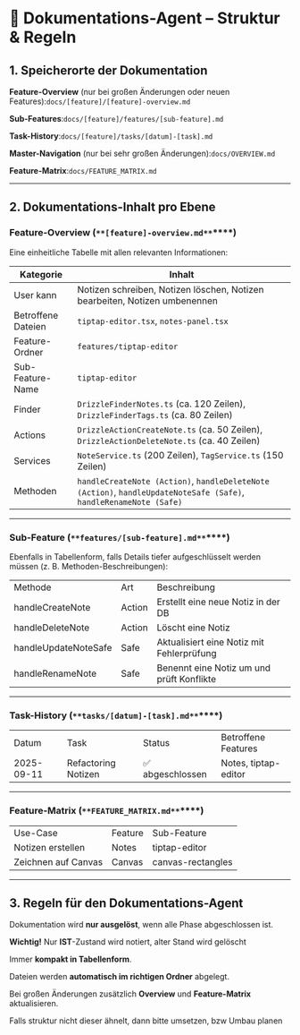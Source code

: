 # 📑 Dokumentations-Agent – Struktur & Regeln

## 1\. Speicherorte der Dokumentation

**Feature-Overview** (nur bei großen Änderungen oder neuen Features):`docs/[feature]/[feature]-overview.md`

**Sub-Features**:`docs/[feature]/features/[sub-feature].md`

**Task-History**:`docs/[feature]/tasks/[datum]-[task].md`

**Master-Navigation** (nur bei sehr großen Änderungen):`docs/OVERVIEW.md`

**Feature-Matrix**:`docs/FEATURE_MATRIX.md`

---

## 2\. Dokumentations-Inhalt pro Ebene

### **Feature-Overview (**`**[feature]-overview.md**`**\*\*\*\*)**

Eine einheitliche Tabelle mit allen relevanten Informationen:


| Kategorie          | Inhalt                                                                                                             |
| -------------------- | -------------------------------------------------------------------------------------------------------------------- |
| User kann          | Notizen schreiben, Notizen löschen, Notizen bearbeiten, Notizen umbenennen                                        |
| Betroffene Dateien | `tiptap-editor.tsx`, `notes-panel.tsx`                                                                             |
| Feature-Ordner     | `features/tiptap-editor`                                                                                           |
| Sub-Feature-Name   | `tiptap-editor`                                                                                                    |
| Finder             | `DrizzleFinderNotes.ts` (ca. 120 Zeilen), `DrizzleFinderTags.ts` (ca. 80 Zeilen)                                   |
| Actions            | `DrizzleActionCreateNote.ts` (ca. 50 Zeilen), `DrizzleActionDeleteNote.ts` (ca. 40 Zeilen)                         |
| Services           | `NoteService.ts` (200 Zeilen), `TagService.ts` (150 Zeilen)                                                        |
| Methoden           | `handleCreateNote (Action)`, `handleDeleteNote (Action)`, `handleUpdateNoteSafe (Safe)`, `handleRenameNote (Safe)` |

---

### **Sub-Feature (**`**features/[sub-feature].md**`**\*\*\*\*)**

Ebenfalls in Tabellenform, falls Details tiefer aufgeschlüsselt werden müssen (z. B. Methoden-Beschreibungen):

<table><tbody><tr><td>Methode</td><td>Art</td><td>Beschreibung</td></tr><tr><td>handleCreateNote</td><td>Action</td><td>Erstellt eine neue Notiz in der DB</td></tr><tr><td>handleDeleteNote</td><td>Action</td><td>Löscht eine Notiz</td></tr><tr><td>handleUpdateNoteSafe</td><td>Safe</td><td>Aktualisiert eine Notiz mit Fehlerprüfung</td></tr><tr><td>handleRenameNote</td><td>Safe</td><td>Benennt eine Notiz um und prüft Konflikte</td></tr></tbody></table>

---

### **Task-History (**`**tasks/[datum]-[task].md**`**\*\*\*\*)**

<table><tbody><tr><td>Datum</td><td>Task</td><td>Status</td><td>Betroffene Features</td></tr><tr><td>2025-09-11</td><td>Refactoring Notizen</td><td>✅ abgeschlossen</td><td>Notes, tiptap-editor</td></tr></tbody></table>

---

### **Feature-Matrix (**`**FEATURE_MATRIX.md**`**\*\*\*\*)**

<table><tbody><tr><td>Use-Case</td><td>Feature</td><td>Sub-Feature</td></tr><tr><td>Notizen erstellen</td><td>Notes</td><td>tiptap-editor</td></tr><tr><td>Zeichnen auf Canvas</td><td>Canvas</td><td>canvas-rectangles</td></tr></tbody></table>

---

## 3\. Regeln für den Dokumentations-Agent

Dokumentation wird **nur ausgelöst**, wenn alle Phase abgeschlossen ist.

**Wichtig!** Nur **IST**\-Zustand wird notiert, alter Stand wird gelöscht

Immer **kompakt in Tabellenform**.

Dateien werden **automatisch im richtigen Ordner** abgelegt.

Bei großen Änderungen zusätzlich **Overview** und **Feature-Matrix** aktualisieren.

Falls struktur nicht dieser ähnelt, dann bitte umsetzen, bzw Umbau planen
